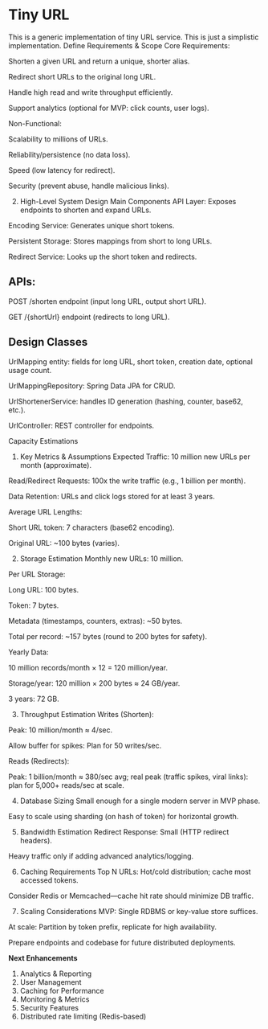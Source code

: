 # Tiny URL
This is a generic implementation of tiny URL service. This is just a simplistic implementation.
Define Requirements & Scope
Core Requirements:

Shorten a given URL and return a unique, shorter alias.

Redirect short URLs to the original long URL.

Handle high read and write throughput efficiently.

Support analytics (optional for MVP: click counts, user logs).

Non-Functional:

Scalability to millions of URLs.

Reliability/persistence (no data loss).

Speed (low latency for redirect).

Security (prevent abuse, handle malicious links).

2. High-Level System Design
Main Components
API Layer: Exposes endpoints to shorten and expand URLs.

Encoding Service: Generates unique short tokens.

Persistent Storage: Stores mappings from short to long URLs.

Redirect Service: Looks up the short token and redirects.

**APIs**:
-----

POST /shorten endpoint (input long URL, output short URL).

GET /{shortUrl} endpoint (redirects to long URL).

**Design Classes**
------------------
UrlMapping entity: fields for long URL, short token, creation date, optional usage count.

UrlMappingRepository: Spring Data JPA for CRUD.

UrlShortenerService: handles ID generation (hashing, counter, base62, etc.).

UrlController: REST controller for endpoints.


Capacity Estimations
1. Key Metrics & Assumptions
Expected Traffic: 10 million new URLs per month (approximate).

Read/Redirect Requests: 100x the write traffic (e.g., 1 billion per month).

Data Retention: URLs and click logs stored for at least 3 years.

Average URL Lengths:

Short URL token: 7 characters (base62 encoding).

Original URL: ~100 bytes (varies).

2. Storage Estimation
Monthly new URLs: 10 million.

Per URL Storage:

Long URL: 100 bytes.

Token: 7 bytes.

Metadata (timestamps, counters, extras): ~50 bytes.

Total per record: ~157 bytes (round to 200 bytes for safety).

Yearly Data:

10 million records/month × 12 = 120 million/year.

Storage/year: 120 million × 200 bytes ≈ 24 GB/year.

3 years: 72 GB.

3. Throughput Estimation
Writes (Shorten):

Peak: 10 million/month ≈ 4/sec.

Allow buffer for spikes: Plan for 50 writes/sec.

Reads (Redirects):

Peak: 1 billion/month ≈ 380/sec avg; real peak (traffic spikes, viral links): plan for 5,000+ reads/sec at scale.

4. Database Sizing
Small enough for a single modern server in MVP phase.

Easy to scale using sharding (on hash of token) for horizontal growth.

5. Bandwidth Estimation
Redirect Response: Small (HTTP redirect headers).

Heavy traffic only if adding advanced analytics/logging.

6. Caching Requirements
Top N URLs: Hot/cold distribution; cache most accessed tokens.

Consider Redis or Memcached—cache hit rate should minimize DB traffic.

7. Scaling Considerations
MVP: Single RDBMS or key-value store suffices.

At scale: Partition by token prefix, replicate for high availability.

Prepare endpoints and codebase for future distributed deployments.

**Next Enhancements**

1. Analytics & Reporting
2.  User Management
3.  Caching for Performance
4.  Monitoring & Metrics
5.  Security Features
6.  Distributed rate limiting (Redis-based)
